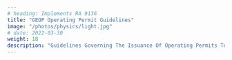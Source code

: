 ```yaml
---
# heading: Implements RA 9136
title: "GEOP Operating Permit Guidelines"
image: "/photos/physics/light.jpg"
# date: 2022-03-30
weight: 18
description: "Guidelines Governing The Issuance Of Operating Permits To Renewable Energy Suppliers Under The Green Energy Option Program"
---
```

